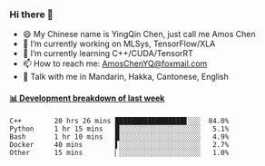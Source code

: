 ### Hi there 👋
- 😄 My Chinese name is YingQin Chen, just call me Amos Chen
- 🔭 I’m currently working on MLSys, TensorFlow/XLA
- 🌱 I’m currently learning C++/CUDA/TensorRT
- 📫 How to reach me: AmosChenYQ@foxmail.com
- 💬 Talk with me in Mandarin, Hakka, Cantonese, English

<!-- waka-box start -->
#### <a href="https://gist.github.com/becb911736b10de673d72f2a472b1e52" target="_blank">📊 Development breakdown of last week</a>
```text
C++        20 hrs 26 mins █████████████████▋░░░  84.0%
Python     1 hr 15 mins   █░░░░░░░░░░░░░░░░░░░░   5.1%
Bash       1 hr 10 mins   █░░░░░░░░░░░░░░░░░░░░   4.9%
Docker     40 mins        ▌░░░░░░░░░░░░░░░░░░░░   2.7%
Other      15 mins        ▏░░░░░░░░░░░░░░░░░░░░   1.0%
```
<!-- waka-box end -->


<!--
**AmosChenYQ/AmosChenYQ** is a ✨ _special_ ✨ repository because its `README.md` (this file) appears on your GitHub profile.

Here are some ideas to get you started:

- 🔭 I’m currently working on 
- 🌱 I’m currently learning ...
- 👯 I’m looking to collaborate on ...
- 🤔 I’m looking for help with ...
- 📫 How to reach me: AmosChenYQ@foxmail.com
- 😄 Pronouns: ...
- ⚡ Fun fact: ...
-->
